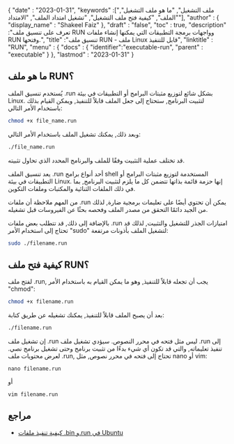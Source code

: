 {
  "date" : "2023-01-31",
  "keywords" :["ملف التشغيل", "ما هو ملف التشغيل", "الملف", "كيفية فتح ملف التشغيل", "تشغيل امتداد الملف", "الامتداد"],
  "author" : {
    "display_name" : "Shakeel Faiz"
},
  "draft" : "false",
  "toc" : true,
  "description" :"تعرف على تنسيق ملف RUN وواجهات برمجة التطبيقات التي يمكنها إنشاء ملفات RUN وفتحها.",
  "title" :"تنسيق ملف RUN - ملف Linux قابل للتنفيذ",
  "linktitle" : "RUN",
  "menu" : {
    "docs" : {
      "identifier":"executable-run",
      "parent" : "executable"
}
},
  "lastmod" : "2023-01-31"
}

## ما هو ملف RUN؟

يُستخدم تنسيق الملف .run بشكل شائع لتوزيع مثبتات البرامج أو التطبيقات في بيئة Linux. لتثبيت البرنامج, ستحتاج إلى جعل الملف قابلاً للتنفيذ, ويمكن القيام بذلك باستخدام الأمر التالي:

```bash
chmod +x file_name.run 
```

وبعد ذلك, يمكنك تشغيل الملف باستخدام الأمر التالي:

```bash
./file_name.run 
```

قد تختلف عملية التثبيت وفقًا للملف والبرنامج المحدد الذي تحاول تثبيته.

يعد تنسيق الملف .run أحد أنواع برامج shell المستخدمة لتوزيع مثبتات البرامج أو التطبيقات في بيئة Linux. إنها حزمة قائمة بذاتها تتضمن كل ما يلزم لتثبيت البرنامج, بما في ذلك الملفات الثنائية والمكتبات وملفات التكوين.

من المهم ملاحظة أن ملفات .run يمكن أن تحتوي أيضًا على تعليمات برمجية ضارة, لذلك من الجيد دائمًا التحقق من مصدر الملف وفحصه بحثًا عن الفيروسات قبل تشغيله.

بالإضافة إلى ذلك, قد تتطلب بعض ملفات .run امتيازات الجذر للتشغيل والتثبيت, لذلك قد تحتاج إلى استخدام الأمر "sudo" لتشغيل الملف بأذونات مرتفعة:

```bash
sudo ./filename.run
```

## كيفية فتح ملف RUN؟

لفتح ملف .run, يجب أن تجعله قابلاً للتنفيذ, وهو ما يمكن القيام به باستخدام الأمر "chmod":

```bash
chmod +x filename.run 
```

بعد أن يصبح الملف قابلاً للتنفيذ, يمكنك تشغيله عن طريق كتابة:

```bash
./filename.run
```

إن تشغيل ملف .run ليس مثل فتحه في محرر النصوص. سيؤدي تشغيل ملف .run إلى تنفيذ تعليماته, والتي قد تكون أي شيء بدءًا من تثبيت برنامج وحتى تشغيل برنامج نصي. لعرض محتويات ملف .run, تحتاج إلى فتحه في محرر نصوص, مثل nano أو vim:

```
nano filename.run
```
أو
```
vim filename.run
```

## مراجع
* [كيفية تنفيذ ملفات .bin و.run في Ubuntu](https://vitux.com/how-to-execute-bin-and-run-files-in-ubuntu/)



